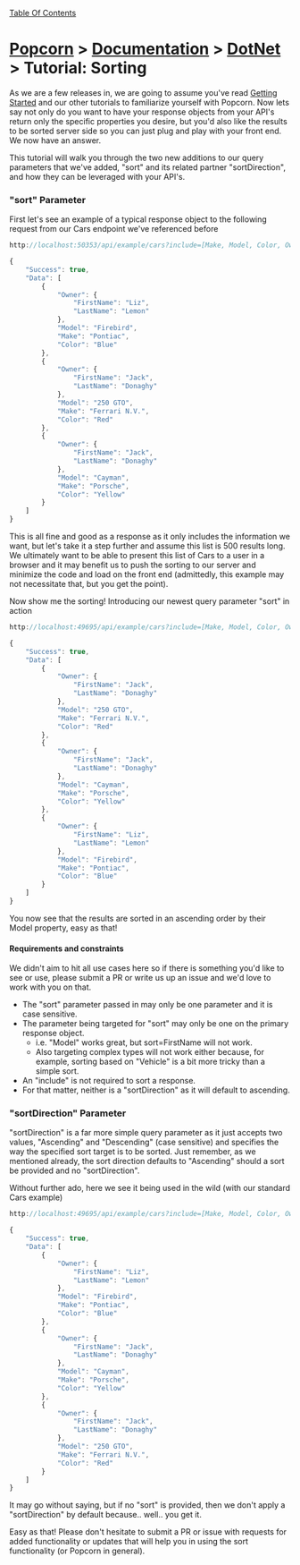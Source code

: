 [Table Of Contents](../TableOfContents.md)
# [Popcorn](../../README.md) > [Documentation](../Documentation.md) > [DotNet](DotNetDocumentation.md) > Tutorial: Sorting

As we are a few releases in, we are going to assume you've read [Getting Started](DotNetTutorialGettingStarted.md) and our other tutorials to familiarize
yourself with Popcorn. Now lets say not only do you want to have your response objects from your API's return only the specific properties you desire, but
you'd also like the results to be sorted server side so you can just plug and play with your front end. We now have an answer.

This tutorial will walk you through the two new additions to our query parameters that we've added, "sort" and its related partner "sortDirection", and how they 
can be leveraged with your API's.

### "sort" Parameter<p name="sort"></p>

First let's see an example of a typical response object to the following request from our Cars endpoint we've referenced before
```javascript
http://localhost:50353/api/example/cars?include=[Make, Model, Color, Owner[FirstName, LastName]]

{
    "Success": true,
    "Data": [
        {
            "Owner": {
                "FirstName": "Liz",
                "LastName": "Lemon"
            },
            "Model": "Firebird",
            "Make": "Pontiac",
            "Color": "Blue"
        },
        {
            "Owner": {
                "FirstName": "Jack",
                "LastName": "Donaghy"
            },
            "Model": "250 GTO",
            "Make": "Ferrari N.V.",
            "Color": "Red"
        },
        {
            "Owner": {
                "FirstName": "Jack",
                "LastName": "Donaghy"
            },
            "Model": "Cayman",
            "Make": "Porsche",
            "Color": "Yellow"
        }
    ]
}
```

This is all fine and good as a response as it only includes the information we want, but let's take it a step further and assume this list
is 500 results long. We ultimately want to be able to present this list of Cars to a user in a browser and it may benefit us to push the sorting
to our server and minimize the code and load on the front end (admittedly, this example may not necessitate that, but you get the point).

Now show me the sorting!
Introducing our newest query parameter "sort" in action
```javascript
http://localhost:49695/api/example/cars?include=[Make, Model, Color, Owner[FirstName, LastName]]&sort=Model

{
    "Success": true,
    "Data": [
        {
            "Owner": {
                "FirstName": "Jack",
                "LastName": "Donaghy"
            },
            "Model": "250 GTO",
            "Make": "Ferrari N.V.",
            "Color": "Red"
        },
        {
            "Owner": {
                "FirstName": "Jack",
                "LastName": "Donaghy"
            },
            "Model": "Cayman",
            "Make": "Porsche",
            "Color": "Yellow"
        },
        {
            "Owner": {
                "FirstName": "Liz",
                "LastName": "Lemon"
            },
            "Model": "Firebird",
            "Make": "Pontiac",
            "Color": "Blue"
        }
    ]
}
```

You now see that the results are sorted in an ascending order by their Model property, easy as that!

#### Requirements and constraints
We didn't aim to hit all use cases here so if there is something you'd like to see or use, please submit a PR or write us up an issue 
and we'd love to work with you on that.

+ The "sort" parameter passed in may only be one parameter and it is case sensitive.
+ The parameter being targeted for "sort" may only be one on the primary response object.
	+ i.e. "Model" works great, but sort=FirstName will not work.
	+ Also targeting complex types will not work either because, for example, sorting based on "Vehicle" is a bit more tricky than a simple sort.
+ An "include" is not required to sort a response.
+ For that matter, neither is a "sortDirection" as it will default to ascending.

### "sortDirection" Parameter<a name="sortDirection"></a>

"sortDirection" is a far more simple query parameter as it just accepts two values, "Ascending" and "Descending" (case sensitive) 
and specifies the way the specified sort target is to be sorted.
Just remember, as we mentioned already, the sort direction defaults to "Ascending" should a sort be provided and no "sortDirection".

Without further ado, here we see it being used in the wild (with our standard Cars example)
```javascript
http://localhost:49695/api/example/cars?include=[Make, Model, Color, Owner[FirstName, LastName]]&sort=Model&sortDirection=Descending

{
    "Success": true,
    "Data": [
        {
            "Owner": {
                "FirstName": "Liz",
                "LastName": "Lemon"
            },
            "Model": "Firebird",
            "Make": "Pontiac",
            "Color": "Blue"
        },
        {
            "Owner": {
                "FirstName": "Jack",
                "LastName": "Donaghy"
            },
            "Model": "Cayman",
            "Make": "Porsche",
            "Color": "Yellow"
        },
        {
            "Owner": {
                "FirstName": "Jack",
                "LastName": "Donaghy"
            },
            "Model": "250 GTO",
            "Make": "Ferrari N.V.",
            "Color": "Red"
        }
    ]
}
```

It may go without saying, but if no "sort" is provided, then we don't apply a "sortDirection" by default because.. well.. you get it.

Easy as that! Please don't hesitate to submit a PR or issue with requests for added functionality or updates that will help you in using 
the sort functionality (or Popcorn in general).